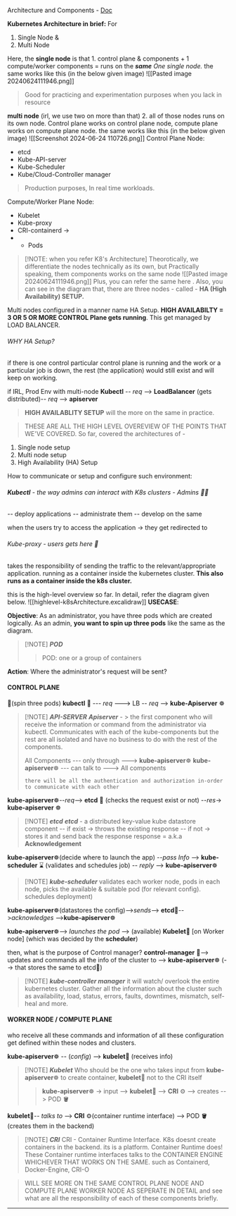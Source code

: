 Architecture and Components - [Doc](obsidian://open?vault=tutorialHell&file=Orchestration%2Fk8engineers.com%2Fofficial%2FMaster%20Docker%20and%20Kubernetes%2FCommon%20components%20for%20Control%20plane%20and%20Compute%20plane%20nodes)

**Kubernetes Architecture in brief:** For
1) Single Node &
2) Multi Node

Here, the **single node** is that
	1. control plane & components + 1 compute/worker components = runs on the ***same** One single node.*
the same works like this (in the below given image)
![[Pasted image 20240624111946.png]]
> Good for practicing and experimentation purposes when you lack in resource

**multi node** (irl, we use two on more than that)
	2.  all of those nodes runs on its own node. 
	Control plane works on control plane node, compute plane works on compute plane node.
the same works like this (in the below given image)
![[Screenshot 2024-06-24 110726.png]]
Control Plane Node:
- etcd
- Kube-API-server
- Kube-Scheduler
- Kube/Cloud-Controller manager
> Production purposes, In real time workloads.   

Compute/Worker Plane Node:
- Kubelet
- Kube-proxy
- CRI-containerd -> 
- + Pods

> [!NOTE: when you refer K8's Architecture]
> Theorotically, we differentiate the nodes technically as its own, but
> Practically speaking, them components works on the same node 
![[Pasted image 20240624111946.png]]
Plus, you can refer the same here
.
Also, you can see in the diagram that, there are three nodes -
called - **HA (High Availability) SETUP.**

Multi nodes configured in a manner name HA Setup.
**HIGH AVAILABILTY = 3 OR 5 OR MORE CONTROL Plane gets running**. This get managed by LOAD BALANCER.
###### WHY HA Setup?
if there is one control particular control plane is running and the work or a particular job is down, the rest (the application) would still exist and will keep on working.

if IRL, Prod Env with multi-node
**Kubectl**   -- *req* --> **LoadBalancer** (gets distributed)-- *req* -->  **apiserver**
> **HIGH AVAILABLITY SETUP**
>will the more on the same in practice.

> THESE ARE ALL THE HIGH LEVEL OVEREVIEW OF THE POINTS THAT WE'VE COVERED.
So far, covered the architectures of -
1) Single node setup
2) Multi node setup
3) High Availability (HA) Setup

How to communicate or setup and configure such environment:
###### **Kubectl** - the way admins can interact with K8s clusters - Admins 👨‍🏭
-- deploy applications
-- administrate them
-- develop on the same

when the users try to access the application -> they get redirected to 
###### Kube-proxy - users gets here 👤
takes the responsibility of sending the traffic to the relevant/appropriate application.
running as a container inside the kubernetes cluster. **This also runs as a container inside the k8s cluster.**

this is the high-level overview so far. In detail, refer the diagram given below.
![[highlevel-k8sArchitecture.excalidraw]]
**USECASE**:


**Objective**: As an administrator, you have three pods which are created logically. As an admin, **you want to spin up three pods** like the same as the diagram.

> [!NOTE] ***POD***
> >POD: one or a group of containers

**Action**:
Where the administrator's request will be sent?

#### CONTROL PLANE
👤(spin three pods) **kubectl** 🐚  --- *req* ---> LB -- *req* --> **kube-Apiserver** ☸️

> [!NOTE] ***API-SERVER***
>  ***Apiserver*** - > the first component who will receive the information or command from the administrator via kubectl.
>Communicates with each of the kube-components but the rest are all isolated and have no business to do with the rest of the components. 
>
>	All Components --- only through ---> **kube-apiserver**☸️
>	**kube-apiserver**☸️ --- can talk to --->  All components
>	
>	`there will be all the authentication and authorization in-order to communicate with each other`

**kube-apiserver**☸️--*req*--> **etcd** 🫙 (checks the request  exist or not) --*res*-> **kube-apiserver** ☸️

> [!NOTE] ***etcd***
>***etcd*** - a distributed key-value kube datastore component
-- if exist -> throws the existing response
-- if not -> stores it and send back the response
response = a.k.a **Acknowledgement**

**kube-apiserver**☸️(decide where to launch the app) --*pass Info* --> **kube-scheduler** ⌛ (validates and schedules job) -- *reply* --> **kube-apiserver**☸️
> [!NOTE] ***kube-scheduler***
> validates each worker node, pods in each node, picks the available & suitable pod (for relevant config). schedules deployment)

**kube-apiserver**☸️(datastores the config)-->*sends*--> **etcd**🫙-->*acknowledges* -->**kube-apiserver**☸️

**kube-apiserver**☸️--> *launches the pod* --> (available) **Kubelet**🛞 [on Worker node] (which was decided by the **scheduler**)

then, what is the purpose of Control manager?
**control-manager** 🛂--> updates and commands all the info of the cluster to  -->  **kube-apiserver**☸️ (--> that stores the same to etcd🫙)
> [!NOTE] ***kube-controller manager***
> it will watch/ overlook the entire kubernetes cluster. Gather all the information about the cluster such as availability, load, status, errors, faults, downtimes, mismatch, self-heal and more.

#### WORKER NODE / COMPUTE PLANE
who receive all these commands and information of all these configuration get defined within these nodes and clusters.

**kube-apiserver**☸️ -- (*config*) --> **kubelet**🛞 (receives info)
> [!NOTE] ***Kubelet***
>  Who should be the one who takes input from **kube-apiserver**☸️ to create container,  **kubelet**🛞 not to the CRI itself
>  
> >  **kube-apiserver**☸️ -> input --> **kubelet**🛞  --> **CRI** ⚙️ --> creates -->  POD 🪣

**kubelet**🛞-- *talks to* --> **CRI** ⚙️(container runtime interface) --> POD 🪣 (creates them in the backend)

> [!NOTE] ***CRI***
> CRI - Container Runtime Interface. K8s doesnt create containers in the backend. its is a platform. Container Runtime does! 
These Container runtime interfaces talks to the CONTAINER ENGINE WHICHEVER THAT WORKS ON THE SAME. such as Containerd, Docker-Engine, CRI-O

> WILL SEE MORE ON THE SAME CONTROL PLANE NODE AND COMPUTE PLANE WORKER NODE AS SEPERATE IN DETAIL and see what are all the responsibility of each of these components briefly.

---
